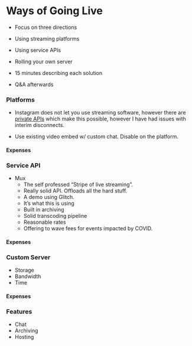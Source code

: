 # Ways of Going Live

- Focus on three directions

- Using streaming platforms
- Using service APIs
- Rolling your own server


- 15 minutes describing each solution
- Q&A afterwards

### Platforms

- Instagram does not let you use streaming software, however there are [private APIs](https://github.com/dilame/instagram-private-api) which make this possible, however I have had issues with interim disconnects.

- Use existing video embed w/ custom chat. Disable on the platform.

#### Expenses

### Service API

- Mux
	- The self professed “Stripe of live streaming”.
	- Really solid API. Offloads all the hard stuff.
	- A demo using Glitch.
	- It’s what this is using
	- Built in archiving
	- Solid transcoding pipeline
	- Reasonable rates
	- Offering to wave fees for events impacted by COVID.


#### Expenses

### Custom Server

- Storage
- Bandwidth
- Time

#### Expenses

### Features

- Chat
- Archiving
- Hosting